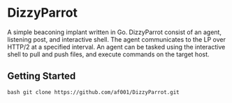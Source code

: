 # DizzyParrot
A simple beaconing implant written in Go. DizzyParrot consist of an agent, listening post, and interactive shell. The agent communicates to the LP over HTTP/2 at a specified interval. An agent can be tasked using the interactive shell to pull and push files, and execute commands on the target host. 

## Getting Started
`bash
git clone https://github.com/af001/DizzyParrot.git
`

